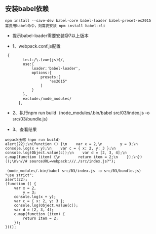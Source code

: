 ## 安装babel依赖
```
npm install --save-dev babel-core babel-loader babel-preset-es2015
需要用babel命令，则需要安装 npm install babel-cli
```
+ 提示babel-loader需要安装@7以上版本

+ 1、webpack.conf.js配置

```
 {
        test:/\.(vue|js)$/,
        use:{
            loader:'babel-loader',
            options:{
                presets:[
                    "es2015"
                ]
            }
        },
        exclude:/node_modules/
      },
```
+ 2、执行npm run build（node_modules/.bin/babel src/03/index.js -o src/03/bundle.js）

+ 3、查看结果

```
wepack压缩（npm run build）
alert(22);\n(function () {\n    var x = 2,\n        y = 3;\n    console.log(x + y);\n    var c = { x: 2, y: 3 };\n    console.log(Object.value(c));\n    var d = [2, 3, 4];\n    c.map(function (item) {\n        return item = 2;\n    });\n})();\n\n//# sourceURL=webpack:///./src/index.js?");

（node_modules/.bin/babel src/03/index.js -o src/03/bundle.js）
"use strict";
alert(22);
(function () {
    var x = 2,
        y = 3;
    console.log(x + y);
    var c = { x: 2, y: 3 };
    console.log(Object.value(c));
    var d = [2, 3, 4];
    c.map(function (item) {
        return item = 2;
    });
})();

```